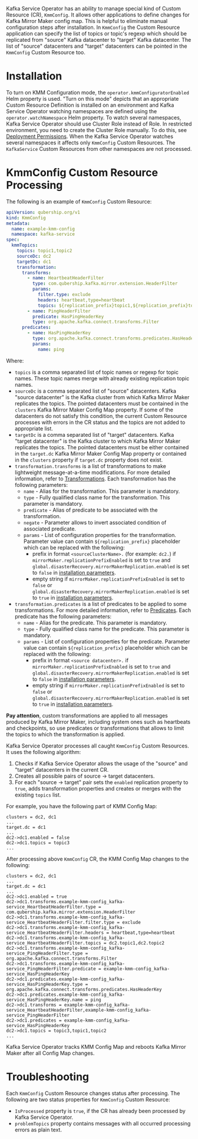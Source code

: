 Kafka Service Operator has an ability to manage special kind of Custom Resource (CR), `KmmConfig`.
It allows other applications to define changes for Kafka Mirror Maker config map.
This is helpful to eliminate manual configuration steps after installation.
In `KmmConfig` the Custom Resource application can specify the list of topics or topic's regexp which should be replicated from "source"
Kafka datacenter to "target" Kafka datacenter.
The list of "source" datacenters and "target" datacenters can be pointed in the `KmmConfig` Custom Resource too. 

# Installation 

To turn on KMM Configuration mode, the `operator.kmmConfiguratorEnabled` Helm property is used.
"Turn on this mode" depicts that an appropriate Custom Resource Definition is installed on an environment and Kafka Service Operator
watching namespaces are defined using the `operator.watchNamespace` Helm property. To watch several namespaces, Kafka Service Operator
should use Cluster Role instead of Role. In restricted environment, you need to create the Cluster Role manually.
To do this, see [Deployment Permissions](installation.md#deployment-permissions).
When the Kafka Service Operator watches several namespaces it affects only `KmmConfig` Custom Resources.
The `KafkaService` Custom Resources from other namespaces are not processed.

# KmmConfig Custom Resource Processing

The following is an example of `KmmConfig` Custom Resource:

```yaml
apiVersion: qubership.org/v1
kind: KmmConfig
metadata:
  name: example-kmm-config
  namespace: kafka-service
spec:
  kmmTopics:
    topics: topic1,topic2
    sourceDc: dc2
    targetDc: dc1
    transformation:
      transforms:
        - name: HeartbeatHeaderFilter
          type: com.qubership.kafka.mirror.extension.HeaderFilter
          params:
            filter.type: exclude
            headers: heartbeat,type=heartbeat
            topics: ${replication_prefix}topic1,${replication_prefix}topic2
        - name: PingHeaderFilter
          predicate: HasPingHeaderKey
          type: org.apache.kafka.connect.transforms.Filter
      predicates:
        - name: HasPingHeaderKey
          type: org.apache.kafka.connect.transforms.predicates.HasHeaderKey
          params:
            name: ping
```

Where:

* `topics` is a comma separated list of topic names or regexp for topic names. These topic names merge with already existing replication
  topic names.
* `sourceDc` is a comma separated list of "source" datacenters. Kafka "source datacenter" is the Kafka cluster from which Kafka Mirror Maker
  replicates the topics. The pointed datacenters must be contained in the `clusters` Kafka Mirror Maker Config Map property.
  If some of the datacenters do not satisfy this condition, the current Custom Resource processes with errors in the CR status and
  the topics are not added to appropriate list.
* `targetDc` is a comma separated list of "target" datacenters. Kafka "target datacenter" is the Kafka cluster to
   which Kafka Mirror Maker replicates the topics. The pointed datacenters must be either contained in the `target.dc`
   Kafka Mirror Maker Config Map property or contained in the `clusters` property if `target.dc` property does not exist.
* `transformation.transforms` is a list of transformations to make lightweight message-at-a-time modifications.
  For more detailed information, refer to [Transformations](https://kafka.apache.org/documentation/#connect_transforms).
  Each transformation has the following parameters:
  * `name` - Alias for the transformation. This parameter is mandatory.
  * `type` - Fully qualified class name for the transformation. This parameter is mandatory.
  * `predicate` - Alias of predicate to be associated with the transformation.
  * `negate` - Parameter allows to invert associated condition of associated predicate.
  * `params` - List of configuration properties for the transformation.
    Parameter value can contain `${replication_prefix}` placeholder which can be replaced with the following:
    - prefix in format `<sourceClusterName>.` (for example: `dc2.`) if `mirrorMaker.replicationPrefixEnabled` is set to `true` and 
      `global.disasterRecovery.mirrorMakerReplication.enabled` is set to `false` in [installation parameters](installation.md#parameters).
    - empty string if `mirrorMaker.replicationPrefixEnabled` is set to `false` or 
      `global.disasterRecovery.mirrorMakerReplication.enabled` is set to `true` in [installation parameters](installation.md#parameters).
* `transformation.predicates` is a list of predicates to be applied to some transformations.
  For more detailed information, refer to [Predicates](https://kafka.apache.org/documentation/#connect_predicates).
  Each predicate has the following parameters:
    * `name` - Alias for the predicate. This parameter is mandatory.
    * `type` - Fully qualified class name for the predicate. This parameter is mandatory.
    * `params` - List of configuration properties for the predicate. Parameter value can contain `${replication_prefix}`
      placeholder which can be replaced with the following:
      - prefix in format `<source datacenter>.` if `mirrorMaker.replicationPrefixEnabled` is set to `true` and
        `global.disasterRecovery.mirrorMakerReplication.enabled` is set to `false` in [installation parameters](installation.md#parameters).
      - empty string if `mirrorMaker.replicationPrefixEnabled` is set to `false` or `global.disasterRecovery.mirrorMakerReplication.enabled`
        is set to `true` in [installation parameters](installation.md#parameters).

**Pay attention**, custom transformations are applied to all messages produced by Kafka Mirror Maker, including system ones such
as heartbeats and checkpoints, so use predicates or transformations that allows to limit the topics to which the transformation is applied.

Kafka Service Operator processes all caught `KmmConfig` Custom Resources. It uses the following algorithm:

1. Checks if Kafka Service Operator allows the usage of the "source" and "target" datacenters in the current CR.
2. Creates all possible pairs of source -> target datacenters.
3. For each "source -> target" pair sets the `enabled` replication property to `true`, adds transformation properties and creates 
   or merges with the existing `topics` list.

For example, you have the following part of KMM Config Map:

```text
clusters = dc2, dc1
...
target.dc = dc1
...
dc2->dc1.enabled = false
dc2->dc1.topics = topic3
...
```

After processing above `KmmConfig` CR, the KMM Config Map changes to the following:

```text
clusters = dc2, dc1
...
target.dc = dc1
...
dc2->dc1.enabled = true
dc2->dc1.transforms.example-kmm-config_kafka-service_HeartbeatHeaderFilter.type = com.qubership.kafka.mirror.extension.HeaderFilter
dc2->dc1.transforms.example-kmm-config_kafka-service_HeartbeatHeaderFilter.filter.type = exclude
dc2->dc1.transforms.example-kmm-config_kafka-service_HeartbeatHeaderFilter.headers = heartbeat,type=heartbeat
dc2->dc1.transforms.example-kmm-config_kafka-service_HeartbeatHeaderFilter.topics = dc2.topic1,dc2.topic2
dc2->dc1.transforms.example-kmm-config_kafka-service_PingHeaderFilter.type = org.apache.kafka.connect.transforms.Filter
dc2->dc1.transforms.example-kmm-config_kafka-service_PingHeaderFilter.predicate = example-kmm-config_kafka-service_HasPingHeaderKey
dc2->dc1.predicates.example-kmm-config_kafka-service_HasPingHeaderKey.type = org.apache.kafka.connect.transforms.predicates.HasHeaderKey
dc2->dc1.predicates.example-kmm-config_kafka-service_HasPingHeaderKey.name = ping
dc2->dc1.transforms = example-kmm-config_kafka-service_HeartbeatHeaderFilter,example-kmm-config_kafka-service_PingHeaderFilter
dc2->dc1.predicates = example-kmm-config_kafka-service_HasPingHeaderKey
dc2->dc1.topics = topic3,topic1,topic2
...
```

Kafka Service Operator tracks KMM Config Map and reboots Kafka Mirror Maker after all Config Map changes.

# Troubleshooting 

Each `KmmConfig` Custom Resource changes status after processing. The following are two status properties for `KmmConfig` Custom Resource:

* `IsProcessed` property is `true`, if the CR has already been processed by Kafka Service Operator.
* `problemTopics` property contains messages with all occurred processing errors as plain text.
